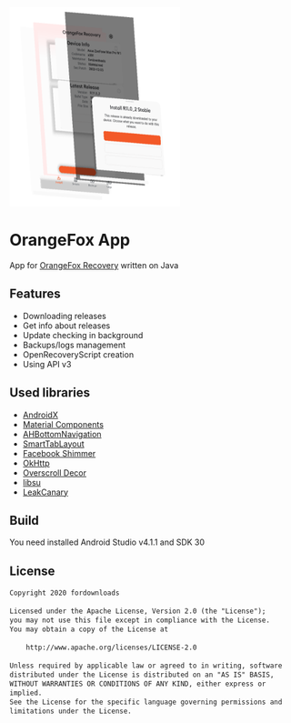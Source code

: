 <img src="preview.png" alt="OrangeFox 3D" width="300"/>

# OrangeFox App
App for <a href="https://wiki.orangefox.tech">OrangeFox Recovery</a> written on Java

## Features

* Downloading releases
* Get info about releases
* Update checking in background
* Backups/logs management
* OpenRecoveryScript creation
* Using API v3

## Used libraries

* [AndroidX](https://developer.android.com/jetpack/androidx)
* [Material Components](https://material.io)
* [AHBottomNavigation](https://github.com/aurelhubert/ahbottomnavigation)
* [SmartTabLayout](https://github.com/ogaclejapan/SmartTabLayout)
* [Facebook Shimmer](https://github.com/facebook/shimmer-android)
* [OkHttp](https://square.github.io/okhttp/)
* [Overscroll Decor](https://github.com/EverythingMe/overscroll-decor)
* [libsu](https://github.com/topjohnwu/libsu)
* [LeakCanary](https://github.com/square/leakcanary)

## Build

You need installed Android Studio v4.1.1 and SDK 30

## License

```
Copyright 2020 fordownloads

Licensed under the Apache License, Version 2.0 (the "License");
you may not use this file except in compliance with the License.
You may obtain a copy of the License at

    http://www.apache.org/licenses/LICENSE-2.0

Unless required by applicable law or agreed to in writing, software
distributed under the License is distributed on an "AS IS" BASIS,
WITHOUT WARRANTIES OR CONDITIONS OF ANY KIND, either express or implied.
See the License for the specific language governing permissions and
limitations under the License.
```
